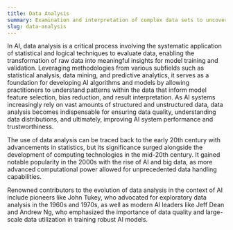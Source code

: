 ```yaml
---
title: Data Analysis  
summary: Examination and interpretation of complex data sets to uncover patterns, trends, and insights that drive decision-making.
slug: data-analysis
---  
```


In AI, data analysis is a critical process involving the systematic application of statistical and logical techniques to evaluate data, enabling the transformation of raw data into meaningful insights for model training and validation. Leveraging methodologies from various subfields such as statistical analysis, data mining, and predictive analytics, it serves as a foundation for developing AI algorithms and models by allowing practitioners to understand patterns within the data that inform model feature selection, bias reduction, and result interpretation. As AI systems increasingly rely on vast amounts of structured and unstructured data, data analysis becomes indispensable for ensuring data quality, understanding data distributions, and ultimately, improving AI system performance and trustworthiness.

The use of data analysis can be traced back to the early 20th century with advancements in statistics, but its significance surged alongside the development of computing technologies in the mid-20th century. It gained notable popularity in the 2000s with the rise of AI and big data, as more advanced computational power allowed for unprecedented data handling capabilities.

Renowned contributors to the evolution of data analysis in the context of AI include pioneers like John Tukey, who advocated for exploratory data analysis in the 1960s and 1970s, as well as modern AI leaders like Jeff Dean and Andrew Ng, who emphasized the importance of data quality and large-scale data utilization in training robust AI models.